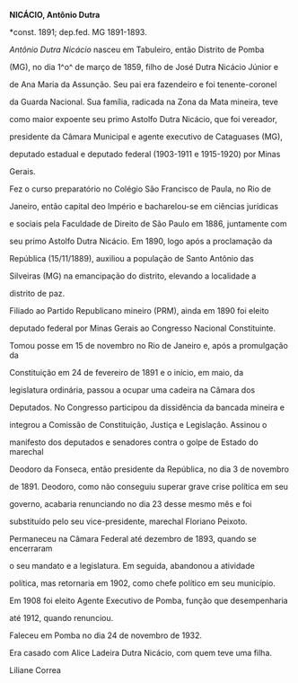 **NICÁCIO, Antônio Dutra**



\*const. 1891; dep.fed. MG 1891-1893.



*Antônio Dutra Nicácio* nasceu em Tabuleiro, então Distrito de Pomba

(MG), no dia 1^o^ de março de 1859, filho de José Dutra Nicácio Júnior e

de Ana Maria da Assunção. Seu pai era fazendeiro e foi tenente-coronel

da Guarda Nacional. Sua família, radicada na Zona da Mata mineira, teve

como maior expoente seu primo Astolfo Dutra Nicácio, que foi vereador,

presidente da Câmara Municipal e agente executivo de Cataguases (MG),

deputado estadual e deputado federal (1903-1911 e 1915-1920) por Minas

Gerais.



Fez o curso preparatório no Colégio São Francisco de Paula, no Rio de

Janeiro, então capital deo Império e bacharelou-se em ciências jurídicas

e sociais pela Faculdade de Direito de São Paulo em 1886, juntamente com

seu primo Astolfo Dutra Nicácio. Em 1890, logo após a proclamação da

República (15/11/1889), auxiliou a população de Santo Antônio das

Silveiras (MG) na emancipação do distrito, elevando a localidade a

distrito de paz.



Filiado ao Partido Republicano mineiro (PRM), ainda em 1890 foi eleito

deputado federal por Minas Gerais ao Congresso Nacional Constituinte.

Tomou posse em 15 de novembro no Rio de Janeiro e, após a promulgação da

Constituição em 24 de fevereiro de 1891 e o início, em maio, da

legislatura ordinária, passou a ocupar uma cadeira na Câmara dos

Deputados. No Congresso participou da dissidência da bancada mineira e

integrou a Comissão de Constituição, Justiça e Legislação. Assinou o

manifesto dos deputados e senadores contra o golpe de Estado do marechal

Deodoro da Fonseca, então presidente da República, no dia 3 de novembro

de 1891. Deodoro, como não conseguiu superar grave crise política em seu

governo, acabaria renunciando no dia 23 desse mesmo mês e foi

substituído pelo seu vice-presidente, marechal Floriano Peixoto.

Permaneceu na Câmara Federal até dezembro de 1893, quando se encerraram

o seu mandato e a legislatura. Em seguida, abandonou a atividade

política, mas retornaria em 1902, como chefe político em seu município.



Em 1908 foi eleito Agente Executivo de Pomba, função que desempenharia

até 1912, quando renunciou.



Faleceu em Pomba no dia 24 de novembro de 1932.



Era casado com Alice Ladeira Dutra Nicácio, com quem teve uma filha.



Liliane Correa



